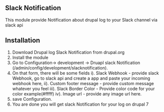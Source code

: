 Slack Notification
----------------------
This module provide Notification about drupal log to your Slack channel via slack api


Installation
----------------

1. Download Drupal log Slack Notification from drupal.org
2. Install the module 
3. Go to Configuration-> development -> Druapl slack Notification (<baseurl>/admin/config/development/slacknotification).
4. On that form, there will be some fields
    i). Slack Webhook - provide slack Webhook, go to slack api and create a app and paste your incoming webhook here,
    ii). Custom footer message - provide custom message whatever you feel
    iii). Slack Border Color - Provide color code for your color example(#fffff)
    iv). Image url - provide any image url here.
5. save Configuration.
6. You are done you will get slack Notification for your log on drupal 7
